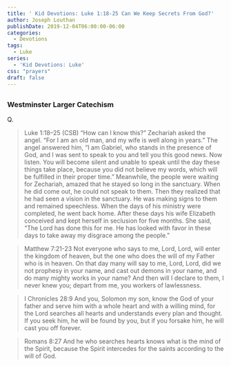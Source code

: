 ```yaml
---
title: ' Kid Devotions: Luke 1:18-25 Can We Keep Secrets From God?'
author: Joseph Louthan
publishDate: 2019-12-04T06:00:00-06:00
categories:
  - Devotions
tags:
  - Luke
series:
  - 'Kid Devotions: Luke'
css: "prayers"
draft: false
---
```


## 

### Westminster Larger Catechism

Q.

>Luke 1:18–25 (CSB) “How can I know this?” Zechariah asked the angel. “For I am an old man, and my wife is well along in years.”  The angel answered him, “I am Gabriel, who stands in the presence of God, and I was sent to speak to you and tell you this good news.  Now listen. You will become silent and unable to speak until the day these things take place, because you did not believe my words, which will be fulfilled in their proper time.”  Meanwhile, the people were waiting for Zechariah, amazed that he stayed so long in the sanctuary.  When he did come out, he could not speak to them. Then they realized that he had seen a vision in the sanctuary. He was making signs to them and remained speechless.  When the days of his ministry were completed, he went back home.  After these days his wife Elizabeth conceived and kept herself in seclusion for five months. She said,  “The Lord has done this for me. He has looked with favor in these days to take away my disgrace among the people.” 

>Matthew 7:21-23 Not everyone who says to me, Lord, Lord, will enter the kingdom of heaven, but the one who does the will of my Father who is in heaven.  On that day many will say to me, Lord, Lord, did we not prophesy in your name, and cast out demons in your name, and do many mighty works in your name?  And then will I declare to them, I never knew you; depart from me, you workers of lawlessness.

>I Chronicles 28:9 And you, Solomon my son, know the God of your father and serve him with a whole heart and with a willing mind, for the Lord searches all hearts and understands every plan and thought. If you seek him, he will be found by you, but if you forsake him, he will cast you off forever.

>Romans 8:27 And he who searches hearts knows what is the mind of the Spirit, because the Spirit intercedes for the saints according to the will of God.

```text

```